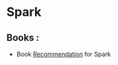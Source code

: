 # Spark

## Books :
* Book [Recommendation](https://blog.matthewrathbone.com/2017/01/13/spark-books.html) for Spark
